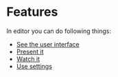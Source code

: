 # Features

In editor you can do following things:

- [See the user interface](./ui)
- [Present it](./preseting)
- [Watch it](./watching)
- [Use settings](./settings)